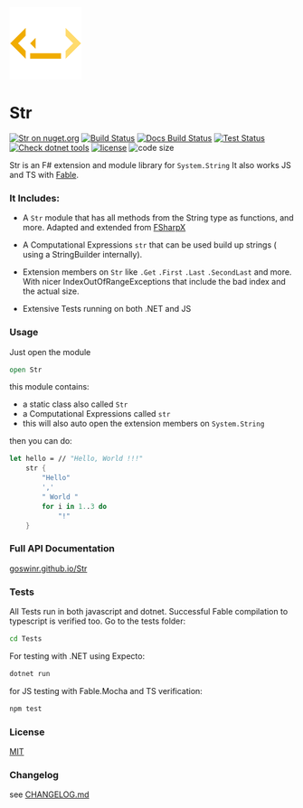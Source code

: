 ![Logo](https://raw.githubusercontent.com/goswinr/Str/main/Docs/img/logo128.png)
# Str

[![Str on nuget.org](https://img.shields.io/nuget/v/Str)](https://www.nuget.org/packages/Str/)
[![Build Status](https://github.com/goswinr/Str/actions/workflows/build.yml/badge.svg)](https://github.com/goswinr/Str/actions/workflows/build.yml)
[![Docs Build Status](https://github.com/goswinr/Str/actions/workflows/docs.yml/badge.svg)](https://github.com/goswinr/Str/actions/workflows/docs.yml)
[![Test Status](https://github.com/goswinr/Str/actions/workflows/test.yml/badge.svg)](https://github.com/goswinr/Str/actions/workflows/test.yml)
[![Check dotnet tools](https://github.com/goswinr/Str/actions/workflows/outdatedDotnetTool.yml/badge.svg)](https://github.com/goswinr/Str/actions/workflows/outdatedDotnetTool.yml)
[![license](https://img.shields.io/github/license/goswinr/Str)](LICENSE.md)
![code size](https://img.shields.io/github/languages/code-size/goswinr/Str.svg)

Str is an F# extension and module library for `System.String`
It also works JS and TS with [Fable](https://fable.io/).

### It Includes:

- A `Str` module that has all methods from the String type as functions, and more. Adapted and extended from [FSharpX](https://github.com/fsprojects/FSharpx.Extras/blob/master/src/FSharpx.Extras/String.fs)
- A  Computational Expressions `str` that can be used build up strings ( using a StringBuilder internally).
- Extension members on `Str` like `.Get` `.First` `.Last` `.SecondLast` and more.
With nicer IndexOutOfRangeExceptions that include the bad index and the actual size.

- Extensive Tests running on both .NET and JS

### Usage
Just open the module

```fsharp
open Str
```

this module contains:
- a static class also called `Str`
- a Computational Expressions called `str`
- this will also auto open the extension members on `System.String`

then you can do:

```fsharp
let hello = // "Hello, World !!!"
    str {
        "Hello"
        ','
        " World "
        for i in 1..3 do
            "!"
    }
```

### Full API Documentation

[goswinr.github.io/Str](https://goswinr.github.io/Str/reference/str.html)


### Tests
All Tests run in both javascript and dotnet.
Successful Fable compilation to typescript is verified too.
Go to the tests folder:

```bash
cd Tests
```

For testing with .NET using Expecto:

```bash
dotnet run
```

for JS testing with Fable.Mocha and TS verification:

```bash
npm test
```

### License
[MIT](https://github.com/goswinr/Str/blob/main/LICENSE.md)

### Changelog
see [CHANGELOG.md](https://github.com/goswinr/Str/blob/main/CHANGELOG.md)